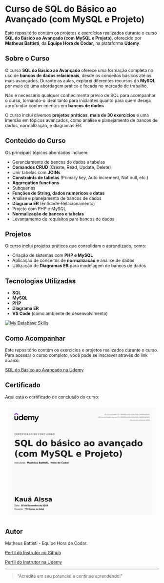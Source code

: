 # Curso de SQL do Básico ao Avançado (com MySQL e Projeto)

Este repositório contém os projetos e exercícios realizados durante o curso **SQL do Básico ao Avançado (com MySQL e Projeto)**, oferecido por **Matheus Battisti**, da **Equipe Hora de Codar**, na plataforma **Udemy**.

## Sobre o Curso

O curso **SQL do Básico ao Avançado** oferece uma formação completa no uso de **bancos de dados relacionais**, desde os conceitos básicos até os mais avançados. Durante as aulas, explorei diferentes recursos do **MySQL** por meio de uma abordagem prática e focada no mercado de trabalho.

Não é necessário qualquer conhecimento prévio de SQL para acompanhar o curso, tornando-o ideal tanto para iniciantes quanto para quem deseja aprofundar conhecimentos em **bancos de dados**.

O curso inclui diversos **projetos práticos**, **mais de 30 exercícios** e uma imersão em tópicos avançados, como análise e planejamento de bancos de dados, normalização, e diagramas ER.

## Conteúdo do Curso

Os principais tópicos abordados incluem:

- Gerenciamento de bancos de dados e tabelas
- **Comandos CRUD** (Create, Read, Update, Delete)
- Unir tabelas com **JOINs**
- **Constraints de tabelas** (Primary key, Auto increment, Not null, etc.)
- **Aggregation functions**
- Subqueries
- **Funções de String, dados numéricos e datas**
- Análise e planejamento de bancos de dados
- **Diagrama ER** (Entidade-Relacionamento)
- Projeto com PHP e MySQL
- **Normalização de bancos e tabelas**
- Levantamento de requisitos para bancos de dados

## Projetos

O curso inclui projetos práticos que consolidam o aprendizado, como:

- Criação de sistemas com **PHP e MySQL**
- Aplicação de conceitos de **normalização** e análise de dados
- Utilização de **Diagramas ER** para modelagem de bancos de dados

## Tecnologias Utilizadas

- **SQL**
- **MySQL**
- **PHP**
- **Diagrama ER**
- **VS Code** (como ambiente de desenvolvimento)

[![My Database Skills](https://skillicons.dev/icons?i=mysql,php,vscode,&perline=13)](#)

## Como Acompanhar

Este repositório contém os exercícios e projetos realizados durante o curso. Para acessar o curso completo, você pode se inscrever através do link abaixo:

[SQL do Básico ao Avançado na Udemy](https://www.udemy.com/course/sql-do-basico-ao-avancado-com-mysql-e-projeto/?kw=mysql&src=sac&couponCode=NEWYEARCAREER)

## Certificado

Aqui está o certificado de conclusão do curso:

![Certificado do Curso](/assets/curso_sql.jpg)

## Autor

Matheus Battisti - Equipe Hora de Codar.

[Perfil do Instrutor no Github](https://github.com/matheusbattisti)

[Perfil do Instrutor na Udemy](https://www.udemy.com/user/matheus-battisti/)

---

> "Acredite em seu potencial e continue aprendendo!"
